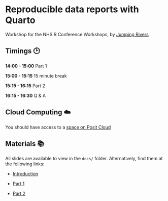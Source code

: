 # Reproducible data reports with Quarto

Workshop for the NHS R Conference Workshops, by [Jumping Rivers](https://jumpingrivers.com)

## Timings :clock2:

**14:00 - 15:00** Part 1

**15:00 - 15:15** 15 minute break

**15:15 - 16:15** Part 2

**16:15 - 16:30** Q & A


## Cloud Computing :cloud:

You should have access to a [space on Posit Cloud](https://posit.cloud/spaces/293797/content/)


## Materials :books:

All slides are available to view in the `docs/` folder. Alternatively, find them at the following links:

* [Introduction](https://jumpingrivers.github.io/2022-nhs-r-quarto/slides/introduction.html)

* [Part 1](https://jumpingrivers.github.io/2022-nhs-r-quarto/slides/part1.html)

* [Part 2](https://jumpingrivers.github.io/2022-nhs-r-quarto/slides/part1.html)

